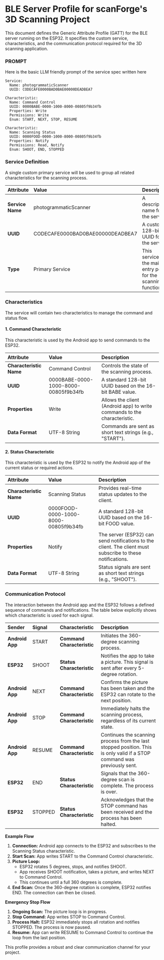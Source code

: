 # **BLE Server Profile for scanForge's 3D Scanning Project**

This document defines the Generic Attribute Profile (GATT) for the BLE server running on the ESP32. It specifies the custom service, characteristics, and the communication protocol required for the 3D scanning application.

### PROMPT

Here is the basic LLM friendly prompt of the service spec written here

```text
Service:
  Name: photogrammaticScanner
  UUID: CODECAFE0000BAD0BAE00000DEADBEA7

Characteristic:
  Name: Command Control
  UUID: 0000BABE-0000-1000-8000-00805f9b34fb
  Properties: Write
  Permissions: Write
  Enum: START, NEXT, STOP, RESUME

Characteristic:
  Name: Scanning Status
  UUID: 0000FOOD-0000-1000-8000-00805f9b34fb
  Properties: Notify
  Permissions: Read, Notify
  Enum: SHOOT, END, STOPPED
```

### **Service Definition**

A single custom primary service will be used to group all related characteristics for the scanning process.

| Attribute | Value | Description |
| :---- | :---- | :---- |
| **Service Name** | photogrammaticScanner | A descriptive name for the service. |
| **UUID** | CODECAFE0000BAD0BAE00000DEADBEA7 | A custom 128-bit UUID for the service. |
| **Type** | Primary Service | This service is the main entry point for the scanning functions. |

### **Characteristics**

The service will contain two characteristics to manage the command and status flow.

#### **1\. Command Characteristic**

This characteristic is used by the Android app to send commands to the ESP32.

| Attribute | Value | Description |
| :---- | :---- | :---- |
| **Characteristic Name** | Command Control | Controls the state of the scanning process. |
| **UUID** | 0000BABE-0000-1000-8000-00805f9b34fb | A standard 128-bit UUID based on the 16-bit BABE value. |
| **Properties** | Write | Allows the client (Android app) to write commands to the characteristic. |
| **Data Format** | UTF-8 String | Commands are sent as short text strings (e.g., "START"). |

#### **2\. Status Characteristic**

This characteristic is used by the ESP32 to notify the Android app of the current status or required actions.

| Attribute | Value | Description |
| :---- | :---- | :---- |
| **Characteristic Name** | Scanning Status | Provides real-time status updates to the client. |
| **UUID** | 0000FOOD-0000-1000-8000-00805f9b34fb | A standard 128-bit UUID based on the 16-bit FOOD value. |
| **Properties** | Notify | The server (ESP32) can send notifications to the client. The client must subscribe to these notifications. |
| **Data Format** | UTF-8 String | Status signals are sent as short text strings (e.g., "SHOOT"). |

### **Communication Protocol**

The interaction between the Android app and the ESP32 follows a defined sequence of commands and notifications. The table below explicitly shows which characteristic is used for each signal.

| Sender | Signal | Characteristic | Description |
| :---- | :---- | :---- | :---- |
| **Android App** | START | **Command Characteristic** | Initiates the 360-degree scanning process. |
| **ESP32** | SHOOT | **Status Characteristic** | Notifies the app to take a picture. This signal is sent after every 5-degree rotation. |
| **Android App** | NEXT | **Command Characteristic** | Confirms the picture has been taken and the ESP32 can rotate to the next position. |
| **Android App** | STOP | **Command Characteristic** | Immediately halts the scanning process, regardless of its current state. |
| **Android App** | RESUME | **Command Characteristic** | Continues the scanning process from the last stopped position. This is only valid if a STOP command was previously sent. |
| **ESP32** | END | **Status Characteristic** | Signals that the 360-degree scan is complete. The process is over. |
| **ESP32** | STOPPED | **Status Characteristic** | Acknowledges that the STOP command has been received and the process has been halted. |

**Example Flow**

1. **Connection:** Android app connects to the ESP32 and subscribes to the Scanning Status characteristic.  
2. **Start Scan:** App writes START to the Command Control characteristic.  
3. **Picture Loop:**  
   * ESP32 rotates 5 degrees, stops, and notifies SHOOT.  
   * App receives SHOOT notification, takes a picture, and writes NEXT to Command Control.  
   * This continues until a full 360 degrees is complete.  
4. **End Scan:** Once the 360-degree rotation is complete, ESP32 notifies END. The connection can then be closed.

**Emergency Stop Flow**

1. **Ongoing Scan:** The picture loop is in progress.  
2. **Stop Command:** App writes STOP to Command Control.  
3. **Process Halt:** ESP32 immediately stops all rotation and notifies STOPPED. The process is now paused.  
4. **Resume:** App can write RESUME to Command Control to continue the loop from the last position.

This profile provides a robust and clear communication channel for your project.